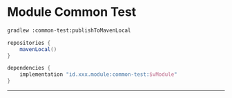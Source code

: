 # Module Common Test

```bash
gradlew :common-test:publishToMavenLocal
```

```gradle
repositories {
    mavenLocal()
}

dependencies {
    implementation "id.xxx.module:common-test:$vModule"
}
```
---